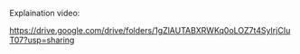 Explaination video:

https://drive.google.com/drive/folders/1gZlAUTABXRWKq0oLOZ7t4SyIrjCIuT07?usp=sharing
